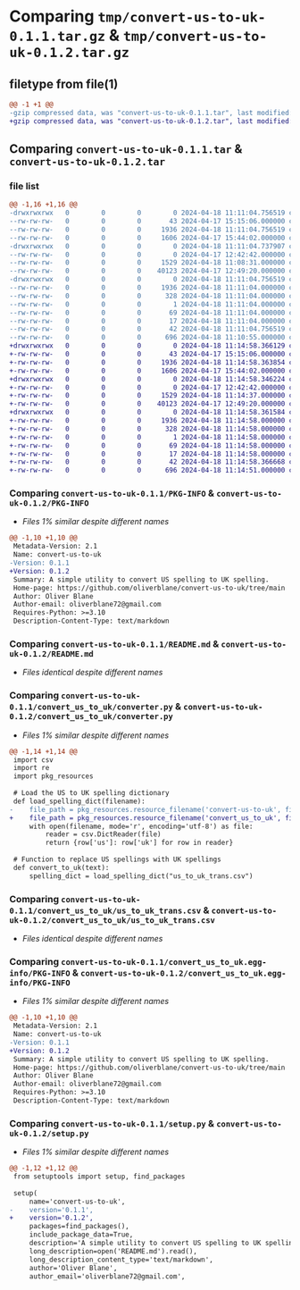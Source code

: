 # Comparing `tmp/convert-us-to-uk-0.1.1.tar.gz` & `tmp/convert-us-to-uk-0.1.2.tar.gz`

## filetype from file(1)

```diff
@@ -1 +1 @@
-gzip compressed data, was "convert-us-to-uk-0.1.1.tar", last modified: Thu Apr 18 11:11:04 2024, max compression
+gzip compressed data, was "convert-us-to-uk-0.1.2.tar", last modified: Thu Apr 18 11:14:58 2024, max compression
```

## Comparing `convert-us-to-uk-0.1.1.tar` & `convert-us-to-uk-0.1.2.tar`

### file list

```diff
@@ -1,16 +1,16 @@
-drwxrwxrwx   0        0        0        0 2024-04-18 11:11:04.756519 convert-us-to-uk-0.1.1/
--rw-rw-rw-   0        0        0       43 2024-04-17 15:15:06.000000 convert-us-to-uk-0.1.1/MANIFEST.in
--rw-rw-rw-   0        0        0     1936 2024-04-18 11:11:04.756519 convert-us-to-uk-0.1.1/PKG-INFO
--rw-rw-rw-   0        0        0     1606 2024-04-17 15:44:02.000000 convert-us-to-uk-0.1.1/README.md
-drwxrwxrwx   0        0        0        0 2024-04-18 11:11:04.737907 convert-us-to-uk-0.1.1/convert_us_to_uk/
--rw-rw-rw-   0        0        0        0 2024-04-17 12:42:42.000000 convert-us-to-uk-0.1.1/convert_us_to_uk/__init__.py
--rw-rw-rw-   0        0        0     1529 2024-04-18 11:08:31.000000 convert-us-to-uk-0.1.1/convert_us_to_uk/converter.py
--rw-rw-rw-   0        0        0    40123 2024-04-17 12:49:20.000000 convert-us-to-uk-0.1.1/convert_us_to_uk/us_to_uk_trans.csv
-drwxrwxrwx   0        0        0        0 2024-04-18 11:11:04.756519 convert-us-to-uk-0.1.1/convert_us_to_uk.egg-info/
--rw-rw-rw-   0        0        0     1936 2024-04-18 11:11:04.000000 convert-us-to-uk-0.1.1/convert_us_to_uk.egg-info/PKG-INFO
--rw-rw-rw-   0        0        0      328 2024-04-18 11:11:04.000000 convert-us-to-uk-0.1.1/convert_us_to_uk.egg-info/SOURCES.txt
--rw-rw-rw-   0        0        0        1 2024-04-18 11:11:04.000000 convert-us-to-uk-0.1.1/convert_us_to_uk.egg-info/dependency_links.txt
--rw-rw-rw-   0        0        0       69 2024-04-18 11:11:04.000000 convert-us-to-uk-0.1.1/convert_us_to_uk.egg-info/entry_points.txt
--rw-rw-rw-   0        0        0       17 2024-04-18 11:11:04.000000 convert-us-to-uk-0.1.1/convert_us_to_uk.egg-info/top_level.txt
--rw-rw-rw-   0        0        0       42 2024-04-18 11:11:04.756519 convert-us-to-uk-0.1.1/setup.cfg
--rw-rw-rw-   0        0        0      696 2024-04-18 11:10:55.000000 convert-us-to-uk-0.1.1/setup.py
+drwxrwxrwx   0        0        0        0 2024-04-18 11:14:58.366129 convert-us-to-uk-0.1.2/
+-rw-rw-rw-   0        0        0       43 2024-04-17 15:15:06.000000 convert-us-to-uk-0.1.2/MANIFEST.in
+-rw-rw-rw-   0        0        0     1936 2024-04-18 11:14:58.363854 convert-us-to-uk-0.1.2/PKG-INFO
+-rw-rw-rw-   0        0        0     1606 2024-04-17 15:44:02.000000 convert-us-to-uk-0.1.2/README.md
+drwxrwxrwx   0        0        0        0 2024-04-18 11:14:58.346224 convert-us-to-uk-0.1.2/convert_us_to_uk/
+-rw-rw-rw-   0        0        0        0 2024-04-17 12:42:42.000000 convert-us-to-uk-0.1.2/convert_us_to_uk/__init__.py
+-rw-rw-rw-   0        0        0     1529 2024-04-18 11:14:37.000000 convert-us-to-uk-0.1.2/convert_us_to_uk/converter.py
+-rw-rw-rw-   0        0        0    40123 2024-04-17 12:49:20.000000 convert-us-to-uk-0.1.2/convert_us_to_uk/us_to_uk_trans.csv
+drwxrwxrwx   0        0        0        0 2024-04-18 11:14:58.361584 convert-us-to-uk-0.1.2/convert_us_to_uk.egg-info/
+-rw-rw-rw-   0        0        0     1936 2024-04-18 11:14:58.000000 convert-us-to-uk-0.1.2/convert_us_to_uk.egg-info/PKG-INFO
+-rw-rw-rw-   0        0        0      328 2024-04-18 11:14:58.000000 convert-us-to-uk-0.1.2/convert_us_to_uk.egg-info/SOURCES.txt
+-rw-rw-rw-   0        0        0        1 2024-04-18 11:14:58.000000 convert-us-to-uk-0.1.2/convert_us_to_uk.egg-info/dependency_links.txt
+-rw-rw-rw-   0        0        0       69 2024-04-18 11:14:58.000000 convert-us-to-uk-0.1.2/convert_us_to_uk.egg-info/entry_points.txt
+-rw-rw-rw-   0        0        0       17 2024-04-18 11:14:58.000000 convert-us-to-uk-0.1.2/convert_us_to_uk.egg-info/top_level.txt
+-rw-rw-rw-   0        0        0       42 2024-04-18 11:14:58.366668 convert-us-to-uk-0.1.2/setup.cfg
+-rw-rw-rw-   0        0        0      696 2024-04-18 11:14:51.000000 convert-us-to-uk-0.1.2/setup.py
```

### Comparing `convert-us-to-uk-0.1.1/PKG-INFO` & `convert-us-to-uk-0.1.2/PKG-INFO`

 * *Files 1% similar despite different names*

```diff
@@ -1,10 +1,10 @@
 Metadata-Version: 2.1
 Name: convert-us-to-uk
-Version: 0.1.1
+Version: 0.1.2
 Summary: A simple utility to convert US spelling to UK spelling.
 Home-page: https://github.com/oliverblane/convert-us-to-uk/tree/main
 Author: Oliver Blane
 Author-email: oliverblane72@gmail.com
 Requires-Python: >=3.10
 Description-Content-Type: text/markdown
```

### Comparing `convert-us-to-uk-0.1.1/README.md` & `convert-us-to-uk-0.1.2/README.md`

 * *Files identical despite different names*

### Comparing `convert-us-to-uk-0.1.1/convert_us_to_uk/converter.py` & `convert-us-to-uk-0.1.2/convert_us_to_uk/converter.py`

 * *Files 1% similar despite different names*

```diff
@@ -1,14 +1,14 @@
 import csv
 import re
 import pkg_resources
 
 # Load the US to UK spelling dictionary
 def load_spelling_dict(filename):
-    file_path = pkg_resources.resource_filename('convert-us-to-uk', filename)
+    file_path = pkg_resources.resource_filename('convert_us_to_uk', filename)
     with open(filename, mode='r', encoding='utf-8') as file:
         reader = csv.DictReader(file)
         return {row['us']: row['uk'] for row in reader}
 
 # Function to replace US spellings with UK spellings
 def convert_to_uk(text):
     spelling_dict = load_spelling_dict("us_to_uk_trans.csv")
```

### Comparing `convert-us-to-uk-0.1.1/convert_us_to_uk/us_to_uk_trans.csv` & `convert-us-to-uk-0.1.2/convert_us_to_uk/us_to_uk_trans.csv`

 * *Files identical despite different names*

### Comparing `convert-us-to-uk-0.1.1/convert_us_to_uk.egg-info/PKG-INFO` & `convert-us-to-uk-0.1.2/convert_us_to_uk.egg-info/PKG-INFO`

 * *Files 1% similar despite different names*

```diff
@@ -1,10 +1,10 @@
 Metadata-Version: 2.1
 Name: convert-us-to-uk
-Version: 0.1.1
+Version: 0.1.2
 Summary: A simple utility to convert US spelling to UK spelling.
 Home-page: https://github.com/oliverblane/convert-us-to-uk/tree/main
 Author: Oliver Blane
 Author-email: oliverblane72@gmail.com
 Requires-Python: >=3.10
 Description-Content-Type: text/markdown
```

### Comparing `convert-us-to-uk-0.1.1/setup.py` & `convert-us-to-uk-0.1.2/setup.py`

 * *Files 1% similar despite different names*

```diff
@@ -1,12 +1,12 @@
 from setuptools import setup, find_packages
 
 setup(
     name='convert-us-to-uk',
-    version='0.1.1',
+    version='0.1.2',
     packages=find_packages(),
     include_package_data=True,
     description='A simple utility to convert US spelling to UK spelling.',
     long_description=open('README.md').read(),
     long_description_content_type='text/markdown',
     author='Oliver Blane',
     author_email='oliverblane72@gmail.com',
```

